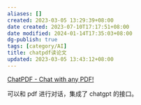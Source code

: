 ```yaml
---
aliases: []
created: 2023-03-05 13:29:39+08:00
date created: 2023-07-10T17:17:51+08:00
date modified: 2024-01-14T17:35:03+08:00
dg-publish: true
tags: [category/AI]
title: chatpdf读论文
updated: 2023-03-05 13:43:12+08:00
---
```


[ChatPDF - Chat with any PDF!](https://www.chatpdf.com/)

可以和 pdf 进行对话，集成了 chatgpt 的接口。